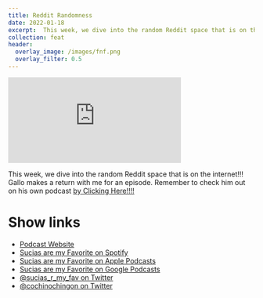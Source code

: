 ```yaml
---
title: Reddit Randomness
date: 2022-01-18
excerpt:  This week, we dive into the random Reddit space that is on the internet!!! Gallo makes a return with me for an episode. Remember to check him out on his own podcast by Clicking Here!!!!
collection: feat
header:
  overlay_image: /images/fnf.png
  overlay_filter: 0.5
---
```


<iframe src='https://embed.podcasts.apple.com/us/podcast/105-reddit-randomness/id1499531567?i=1000547954793&amp;theme=dark' width='70%' height='175' frameborder='0' allowtransparency='true' allow='encrypted-media'></iframe>

This week, we dive into the random Reddit space that is on the internet!!! Gallo makes a return with me for an episode. Remember to check him out on his own podcast [by Clicking Here!!!!](https://open.spotify.com/show/3XjoipCU3QzeIaQAAQpBdW?si=a90cbd1c39884597)

# Show links

* <i class=fas fa-link></i> [Podcast Website](https://sucias.xyz)
* <i class=fab fa-spotify></i> [Sucias are my Favorite on Spotify](https://open.spotify.com/show/3XjoipCU3QzeIaQAAQpBdW)
* <i class=fas fa-podcast></i> [Sucias are my Favorite on Apple Podcasts](https://podcasts.apple.com/us/podcast/sucias-are-my-favorite/id1548173787)
* <i class=fab fa-google-play></i> [Sucias are my Favorite on Google Podcasts](https://podcasts.google.com/feed/aHR0cHM6Ly9hbmNob3IuZm0vcy80MjI0YzYzYy9wb2RjYXN0L3Jzcw==)
* <i class=fab fa-twitter></i> [@sucias_r_my_fav on Twitter](https://twitter.com/sucias_r_my_fav)
* <i class=fab fa-twitter></i> [@cochinochingon on Twitter](https://twitter.com/cochinochingon)
